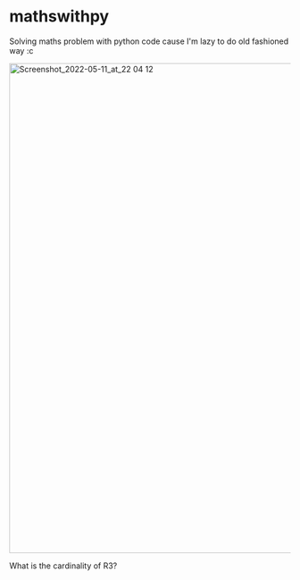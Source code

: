 # mathswithpy

Solving maths problem with python code cause I'm lazy to do old fashioned way :c

<img width="877" alt="Screenshot_2022-05-11_at_22 04 12" src="https://user-images.githubusercontent.com/54982718/193421088-35a6259e-9de2-4435-99b2-1b6b89ee0634.png">

What is the cardinality of R3?
